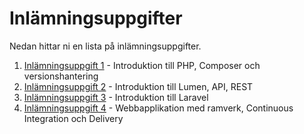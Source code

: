 # Inlämningsuppgifter
Nedan hittar ni en lista på inlämningsuppgifter.

1. [Inlämningsuppgift 1](1/assignment.md) - Introduktion till PHP, Composer och versionshantering
2. [Inlämningsuppgift 2](2/assignment.md) - Introduktion till Lumen, API, REST
3. [Inlämningsuppgift 3](3/assignment.md) - Introduktion till Laravel
4. [Inlämningsuppgift 4](4/assignment.md) - Webbapplikation med ramverk, Continuous Integration och Delivery
